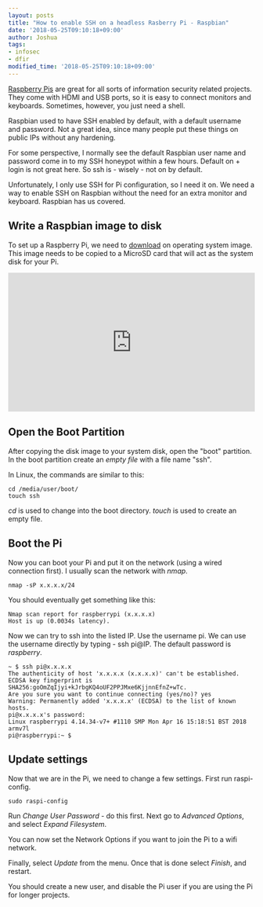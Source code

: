 ```yaml
---
layout: posts
title: "How to enable SSH on a headless Rasberry Pi - Raspbian"
date: '2018-05-25T09:10:18+09:00'
author: Joshua
tags:
- infosec
- dfir
modified_time: '2018-05-25T09:10:18+09:00'
---
```


[Raspberry Pis](https://www.raspberrypi.org/) are great for all sorts of information security related projects. They come with HDMI and USB ports, so it is easy to connect monitors and keyboards. Sometimes, however, you just need a shell.

Raspbian used to have SSH enabled by default, with a default username and password. Not a great idea, since many people put these things on public IPs without any hardening.

For some perspective, I normally see the default Raspbian user name and password come in to my SSH honeypot within a few hours. Default on + login is not great here. So ssh is - wisely - not on by default.

Unfortunately, I only use SSH for Pi configuration, so I need it on. We need a way to enable SSH on Raspbian without the need for an extra monitor and keyboard. Raspbian has us covered.

## Write a Raspbian image to disk
To set up a Raspberry Pi, we need to [download](https://www.raspberrypi.org/downloads/) on operating system image. This image needs to be copied to a MicroSD card that will act as the system disk for your Pi.

<style>.embed-container { position: relative; padding-bottom: 56.25%; height: 0; overflow: hidden; max-width: 100%; } .embed-container iframe, .embed-container object, .embed-container embed { position: absolute; top: 0; left: 0; width: 100%; height: 100%; }</style><div class='embed-container'><iframe src='https://www.youtube.com/embed/N17rPCj9ye8' frameborder='0' allowfullscreen></iframe></div>

## Open the Boot Partition
After copying the disk image to your system disk, open the "boot" partition. In the boot partition create an *empty file* with a file name "ssh".

In Linux, the commands are similar to this:
```
cd /media/user/boot/
touch ssh
```

*cd* is used to change into the boot directory. *touch* is used to create an empty file.

## Boot the Pi
Now you can boot your Pi and put it on the network (using a wired connection first). I usually scan the network with *nmap*.

```
nmap -sP x.x.x.x/24
```

You should eventually get something like this:
```
Nmap scan report for raspberrypi (x.x.x.x)
Host is up (0.0034s latency).
```

Now we can try to ssh into the listed IP. Use the username pi. We can use the username directly by typing - ssh pi@IP. The default password is *raspberry*.
```
~ $ ssh pi@x.x.x.x
The authenticity of host 'x.x.x.x (x.x.x.x)' can't be established.
ECDSA key fingerprint is SHA256:goOmZqIjyi+kJrbgKQ4oUF2PPJMxe6KjjnnEfnZ+wTc.
Are you sure you want to continue connecting (yes/no)? yes
Warning: Permanently added 'x.x.x.x' (ECDSA) to the list of known hosts.
pi@x.x.x.x's password:
Linux raspberrypi 4.14.34-v7+ #1110 SMP Mon Apr 16 15:18:51 BST 2018 armv7l
pi@raspberrypi:~ $
```

## Update settings
Now that we are in the Pi, we need to change a few settings. First run raspi-config.
```
sudo raspi-config
```

Run *Change User Password* - do this first. Next go to *Advanced Options*, and select *Expand Filesystem*.

You can now set the Network Options if you want to join the Pi to a wifi network.

Finally, select *Update* from the menu. Once that is done select *Finish*, and restart.

You should create a new user, and disable the Pi user if you are using the Pi for longer projects.
